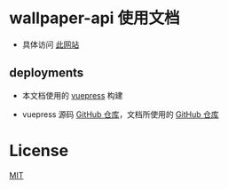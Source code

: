 # wallpaper-api 使用文档

* 具体访问 [此网站](https://wpadoc.shimupersonal.top/)

## deployments

* 本文档使用的 [vuepress](https://vuepress.vuejs.org/zh/) 构建

* vuepress 源码 [GitHub 仓库](https://github.com/vuepress/core)，文档所使用的 [GitHub 仓库](https://github.com/vuepress/docs)

# License

[MIT](https://github.com/shimu115/wallpaper-api-docs/blob/main/LICENSE)